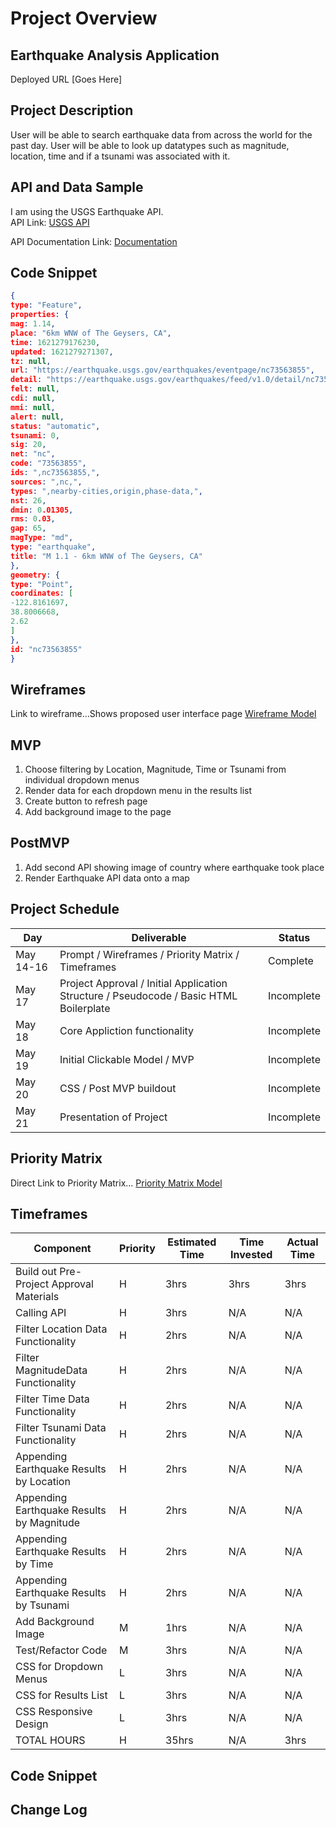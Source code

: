 # Project Overview

## Earthquake Analysis Application
Deployed URL [Goes Here]

## Project Description
User will be able to search earthquake data from across the world for the past day.  User will be able to look up datatypes such as magnitude, location, time and if a tsunami was associated with it.

## API and Data Sample
I am using the USGS Earthquake API.  
API Link: [USGS API](https://earthquake.usgs.gov/earthquakes/feed/v1.0/summary/all_week.geojson)

API Documentation Link: [Documentation](https://earthquake.usgs.gov/earthquakes/feed/v1.0/geojson.php)

## Code Snippet
```json
{
type: "Feature",
properties: {
mag: 1.14,
place: "6km WNW of The Geysers, CA",
time: 1621279176230,
updated: 1621279271307,
tz: null,
url: "https://earthquake.usgs.gov/earthquakes/eventpage/nc73563855",
detail: "https://earthquake.usgs.gov/earthquakes/feed/v1.0/detail/nc73563855.geojson",
felt: null,
cdi: null,
mmi: null,
alert: null,
status: "automatic",
tsunami: 0,
sig: 20,
net: "nc",
code: "73563855",
ids: ",nc73563855,",
sources: ",nc,",
types: ",nearby-cities,origin,phase-data,",
nst: 26,
dmin: 0.01305,
rms: 0.03,
gap: 65,
magType: "md",
type: "earthquake",
title: "M 1.1 - 6km WNW of The Geysers, CA"
},
geometry: {
type: "Point",
coordinates: [
-122.8161697,
38.8006668,
2.62
]
},
id: "nc73563855"
}
```
## Wireframes
Link to wireframe…Shows proposed user interface page
[Wireframe Model](https://imgur.com/x1icC5T)

## MVP
1. Choose filtering by Location, Magnitude, Time or Tsunami from individual dropdown menus
2. Render data for each dropdown menu in the results list
3. Create button to refresh page
4. Add background image to the page

## PostMVP
1. Add second API showing image of country where earthquake took place
2. Render Earthquake API data onto a map

## Project Schedule
|   Day   |   Deliverable   |   Status   |
|---------|-----------------|------------|
| May 14-16 | Prompt / Wireframes / Priority Matrix / Timeframes| Complete |
| May 17 | Project Approval / Initial Application Structure / Pseudocode / Basic HTML Boilerplate | Incomplete |
| May 18 | Core Appliction functionality | Incomplete |
| May 19 | Initial Clickable Model / MVP | Incomplete |
| May 20 | CSS / Post MVP buildout | Incomplete |
| May 21 | Presentation of Project | Incomplete |

## Priority Matrix
Direct Link to Priority Matrix... [Priority Matrix Model](https://imgur.com/nz2TuhJ)

## Timeframes
| Component | Priority | Estimated Time | Time Invested | Actual Time |
|-----------|----------|----------------|---------------|-------------|
| Build out Pre-Project Approval Materials | H | 3hrs | 3hrs | 3hrs |
| Calling API | H | 3hrs | N/A | N/A | N/A |
| Filter Location Data Functionality | H | 2hrs | N/A | N/A |
| Filter MagnitudeData Functionality | H | 2hrs | N/A | N/A |
| Filter Time Data Functionality | H | 2hrs | N/A | N/A |
| Filter Tsunami Data Functionality | H | 2hrs | N/A | N/A |
| Appending Earthquake Results by Location | H | 2hrs | N/A | N/A |
| Appending Earthquake Results by Magnitude| H | 2hrs | N/A | N/A |
| Appending Earthquake Results by Time | H | 2hrs | N/A | N/A |
| Appending Earthquake Results by Tsunami | H | 2hrs | N/A | N/A |
| Add Background Image | M | 1hrs | N/A | N/A |
| Test/Refactor Code | M | 3hrs | N/A | N/A |
| CSS for Dropdown Menus | L | 3hrs | N/A | N/A |
| CSS for Results List | L | 3hrs | N/A | N/A |
| CSS Responsive Design | L | 3hrs | N/A | N/A |
| TOTAL HOURS | H | 35hrs | N/A| 3hrs | 3hrs |

## Code Snippet

## Change Log
